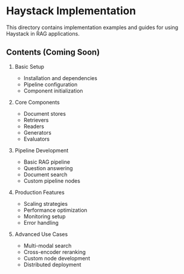 # Haystack Implementation

This directory contains implementation examples and guides for using Haystack in RAG applications.

## Contents (Coming Soon)

1. Basic Setup
   - Installation and dependencies
   - Pipeline configuration
   - Component initialization

2. Core Components
   - Document stores
   - Retrievers
   - Readers
   - Generators
   - Evaluators

3. Pipeline Development
   - Basic RAG pipeline
   - Question answering
   - Document search
   - Custom pipeline nodes

4. Production Features
   - Scaling strategies
   - Performance optimization
   - Monitoring setup
   - Error handling

5. Advanced Use Cases
   - Multi-modal search
   - Cross-encoder reranking
   - Custom node development
   - Distributed deployment
